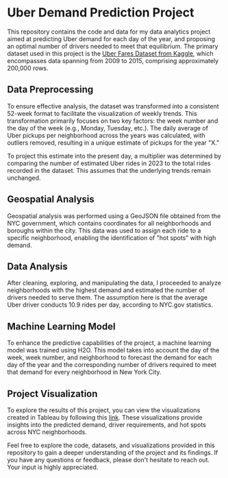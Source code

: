 # Uber Demand Prediction Project

This repository contains the code and data for my data analytics project aimed at predicting Uber demand for each day of the year, and proposing an optimal number of drivers needed to meet that equilibrium. The primary dataset used in this project is the [Uber Fares Dataset from Kaggle](https://www.kaggle.com/datasets/yasserh/uber-fares-dataset), which encompasses data spanning from 2009 to 2015, comprising approximately 200,000 rows.

## Data Preprocessing

To ensure effective analysis, the dataset was transformed into a consistent 52-week format to facilitate the visualization of weekly trends. This transformation primarily focuses on two key factors: the week number and the day of the week (e.g., Monday, Tuesday, etc.). The daily average of Uber pickups per neighborhood across the years was calculated, with outliers removed, resulting in a unique estimate of pickups for the year "X."

To project this estimate into the present day, a multiplier was determined by comparing the number of estimated Uber rides in 2023 to the total rides recorded in the dataset. This assumes that the underlying trends remain unchanged.

## Geospatial Analysis

Geospatial analysis was performed using a GeoJSON file obtained from the NYC government, which contains coordinates for all neighborhoods and boroughs within the city. This data was used to assign each ride to a specific neighborhood, enabling the identification of "hot spots" with high demand.

## Data Analysis

After cleaning, exploring, and manipulating the data, I proceeded to analyze neighborhoods with the highest demand and estimated the number of drivers needed to serve them. The assumption here is that the average Uber driver conducts 10.9 rides per day, according to NYC.gov statistics.

## Machine Learning Model

To enhance the predictive capabilities of the project, a machine learning model was trained using H2O. This model takes into account the day of the week, week number, and neighborhood to forecast the demand for each day of the year and the corresponding number of drivers required to meet that demand for every neighborhood in New York City.

## Project Visualization

To explore the results of this project, you can view the visualizations created in Tableau by following this [link](#(https://public.tableau.com/app/profile/rodrigo.gutierrez.garcia/viz/UberDemandModelNYC/Story1?publish=yes)). These visualizations provide insights into the predicted demand, driver requirements, and hot spots across NYC neighborhoods.

Feel free to explore the code, datasets, and visualizations provided in this repository to gain a deeper understanding of the project and its findings. If you have any questions or feedback, please don't hesitate to reach out. Your input is highly appreciated.
